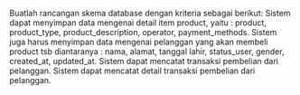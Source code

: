 Buatlah rancangan skema database dengan kriteria sebagai berikut:
Sistem dapat menyimpan data mengenai detail item product, yaitu : product, product_type, product_description, operator, payment_methods.
Sistem juga harus menyimpan data mengenai pelanggan yang akan membeli product tsb diantaranya : nama, alamat, tanggal lahir, status_user, gender, created_at, updated_at.
Sistem dapat mencatat transaksi pembelian dari pelanggan.
Sistem dapat mencatat detail transaksi pembelian dari pelanggan.

